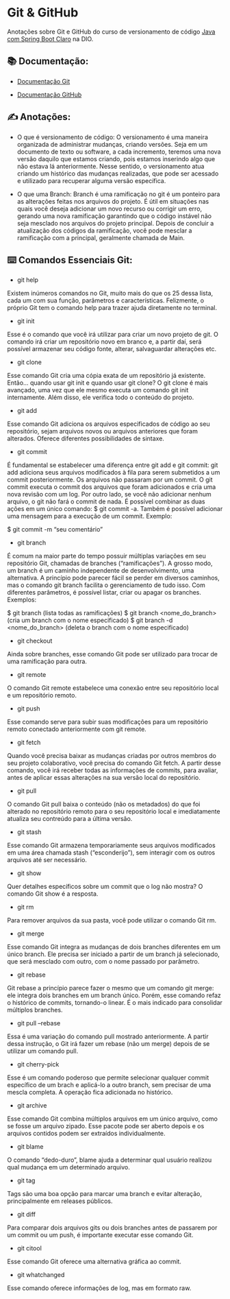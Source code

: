 


# Git & GitHub

Anotações sobre Git e GitHub do curso de versionamento de código [Java com Spring Boot Claro](https://web.dio.me/track/coding-the-future-claro-java-spring-boot) na DIO.

## 📚 Documentação:
- [Documentação Git](https://git-scm.com/docs/git/pt_BR)

- [Documentação GitHub](https://docs.github.com/pt/get-started)

## ✍️ Anotações:

- O que é versionamento de código: O  versionamento é uma maneira organizada de administrar mudanças, criando versões. Seja em um documento de texto ou software, a cada incremento, teremos uma nova versão daquilo que estamos criando, pois estamos inserindo algo que não estava lá anteriormente. Nesse sentido, o versionamento atua criando um histórico das mudanças realizadas, que pode ser acessado e utilizado para recuperar alguma versão específica.

- O que uma Branch: Branch é uma ramificação no git é um ponteiro para as alterações feitas nos arquivos do projeto. É útil em situações nas quais você deseja adicionar um novo recurso ou corrigir um erro, gerando uma nova ramificação garantindo que o código instável não seja mesclado nos arquivos do projeto principal. Depois de concluir a atualização dos códigos da ramificação, você pode mesclar a ramificação com a principal, geralmente chamada de Main.




## ⌨️ Comandos Essenciais Git:

- git help

Existem inúmeros comandos no Git, muito mais do que os 25 dessa lista, cada um com sua função, parâmetros e características. Felizmente, o próprio Git tem o comando help para trazer ajuda diretamente no terminal.

- git init

Esse é o comando que você irá utilizar para criar um novo projeto de git. O comando irá criar um repositório novo em branco e, a partir daí, será possível armazenar seu código fonte, alterar, salvaguardar alterações etc.

- git clone

Esse comando Git cria uma cópia exata de um repositório já existente.
Então… quando usar git init e quando usar git clone? O git clone é mais avançado, uma vez que ele mesmo executa um comando git init internamente. Além disso, ele verifica todo o conteúdo do projeto.

- git add

Esse comando Git adiciona os arquivos especificados de código ao seu repositório, sejam arquivos novos ou arquivos anteriores que foram alterados. Oferece diferentes possibilidades de sintaxe.

- git commit

É fundamental se estabelecer uma diferença entre git add e git commit:
git add adiciona seus arquivos modificados à fila para serem submetidos a um commit posteriormente. Os arquivos não passaram por um commit.
O git commit executa o commit dos arquivos que foram adicionados e cria uma nova revisão com um log. Por outro lado, se você não adicionar nenhum arquivo, o git não fará o commit de nada.
É possível combinar as duas ações em um único comando: $ git commit -a.
Também é possível adicionar uma mensagem para a execução de um commit. Exemplo:

$ git commit -m “seu comentário”

- git branch

É comum na maior parte do tempo possuir múltiplas variações em seu repositório Git, chamadas de branches (“ramificações”). A grosso modo, um branch é um caminho independente de desenvolvimento, uma alternativa.
A princípio pode parecer fácil se perder em diversos caminhos, mas o comando git branch facilita o gerenciamento de tudo isso. Com diferentes parâmetros, é possível listar, criar ou apagar os branches.
Exemplos:

$ git branch (lista todas as ramificações)
$ git branch <nome_do_branch> (cria um branch com o nome especificado)
$ git branch -d <nome_do_branch> (deleta o branch com o nome especificado)

- git checkout

Ainda sobre branches, esse comando Git pode ser utilizado para trocar de uma ramificação para outra.

- git remote

O comando Git remote estabelece uma conexão entre seu repositório local e um repositório remoto.

- git push

Esse comando serve para subir suas modificações para um repositório remoto conectado anteriormente com git remote.

- git fetch

Quando você precisa baixar as mudanças criadas por outros membros do seu projeto colaborativo, você precisa do comando Git fetch. A partir desse comando, você irá receber todas as informações de commits, para avaliar, antes de aplicar essas alterações na sua versão local do repositório.

- git pull

O comando Git pull baixa o conteúdo (não os metadados) do que foi alterado no repositório remoto para o seu repositório local e imediatamente atualiza seu contreúdo para a última versão.

- git stash

Esse comando Git armazena temporariamente seus arquivos modificados em uma área chamada stash (“esconderijo”), sem interagir com os outros arquivos até ser necessário.

- git show

Quer detalhes específicos sobre um commit que o log não mostra? O comando Git show é a resposta.

- git rm

Para remover arquivos da sua pasta, você pode utilizar o comando Git rm.

- git merge

Esse comando Git integra as mudanças de dois branches diferentes em um único branch. Ele precisa ser iniciado a partir de um branch já selecionado, que será mesclado com outro, com o nome passado por parâmetro.

- git rebase

Git rebase a princípio parece fazer o mesmo que um comando git merge: ele integra dois branches em um branch único. Porém, esse comando refaz o histórico de commits, tornando-o linear. É o mais indicado para consolidar múltiplos branches.

- git pull –rebase

Essa é uma variação do comando pull mostrado anteriormente. A partir dessa instrução, o Git irá fazer um rebase (não um merge) depois de se utilizar um comando pull.

- git cherry-pick

Esse é um comando poderoso que permite selecionar qualquer commit específico de um brach e aplicá-lo a outro branch, sem precisar de uma mescla completa. A operação fica adicionada no histórico.

- git archive

Esse comando Git combina múltiplos arquivos em um único arquivo, como se fosse um arquivo zipado. Esse pacote pode ser aberto depois e os arquivos contidos podem ser extraídos individualmente.

- git blame

O comando “dedo-duro”, blame ajuda a determinar qual usuário realizou qual mudança em um determinado arquivo.

- git tag

Tags são uma boa opção para marcar uma branch e evitar alteração, principalmente em releases públicos.

- git diff

Para comparar dois arquivos gits ou dois branches antes de passarem por um commit ou um push, é importante executar esse comando Git.

- git citool

Esse comando Git oferece uma alternativa gráfica ao commit.

- git whatchanged

Esse comando oferece informações de log, mas em formato raw.
